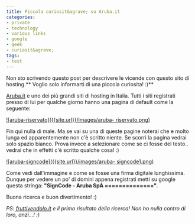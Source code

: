 ```yaml
---
title: Piccola curiosit&agrave; su Aruba.it
categories:
- private
- technology
- various links
- google
- geek
- curiosit&agrave;
tags:
- test
---
```

Non sto scrivendo questo post per descrivere le vicende con questo sito di
hosting.** Voglio solo informarti di una piccola curiosita! :)**

[Aruba.it](http://www.aruba.it) e uno dei più grandi siti di hosting in
Italia. Tutti i siti registrati presso di lui per qualche giorno hanno una
pagina di default come la seguente:

[![aruba-riservato]({{site.url}}/images/aruba-
riservato.png)]({{site.url}}/images/aruba-riservato.png)

Fin qui nulla di male. Ma se vai su una di queste pagine noterai che e molto
lunga ed apparentemente non c'è scritto niente. Se scorri la pagina vedrai
solo spazio bianco. Prova invece a selezionare come se ci fosse del testo..
vedrai che in effetti c'è scritto qualche cosa! :)

[![aruba-signcode]({{site.url}}/images/aruba-
signcode1.png)]({{site.url}}/images/aruba-signcode1.png)

Come vedi dall'immagine e come se fosse una firma digitale lunghissima. Dunque
per vedere un po' di domini appena registrati metti su google questa stringa:
**"SignCode - Aruba SpA ==============".**

Buona ricerca e buon divertimento! :)

_PS: [fruttivendolo.it](http://www.fruttivendolo.it/) e il primo risultato
della ricerca! Non ho nulla contro di loro, anzi...! :)_

